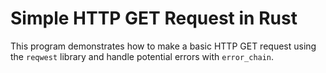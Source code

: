 # Simple HTTP GET Request in Rust

This program demonstrates how to make a basic HTTP GET request using the ```reqwest``` library and handle potential errors with ```error_chain```.